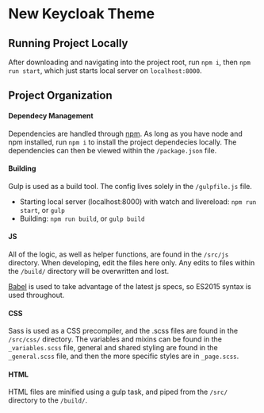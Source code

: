 # New Keycloak Theme

## Running Project Locally
After downloading and navigating into the project root, run `npm i`, then `npm run start`, which just starts local server on `localhost:8000`.


## Project Organization
#### Dependecy Management
Dependencies are handled through [npm](https://www.npmjs.com/). As long as you have node and npm installed, run `npm i` to install the project dependecies locally.  The dependencies can then be viewed within the `/package.json` file.


#### Building
Gulp is used as a build tool.  The config lives solely in the `/gulpfile.js` file.
- Starting local server (localhost:8000) with watch and livereload: `npm run start`, or `gulp`
- Building: `npm run build`, or `gulp build`


#### JS
All of the logic, as well as helper functions, are found in the `/src/js` directory.  When developing, edit the files here only.  Any edits to files within the `/build/` directory will be overwritten and lost.

[Babel](https://babeljs.io/) is used to take advantage of the latest js specs, so ES2015 syntax is used throughout.


#### CSS
Sass is used as a CSS precompiler, and the .scss files are found in the `/src/css/` directory.  The variables and mixins can be found in the `_variables.scss` file, general and shared styling are found in the `_general.scss` file, and then the more specific styles are in `_page.scss`.

#### HTML
HTML files are minified using a gulp task, and piped from the `/src/` directory to the `/build/`.